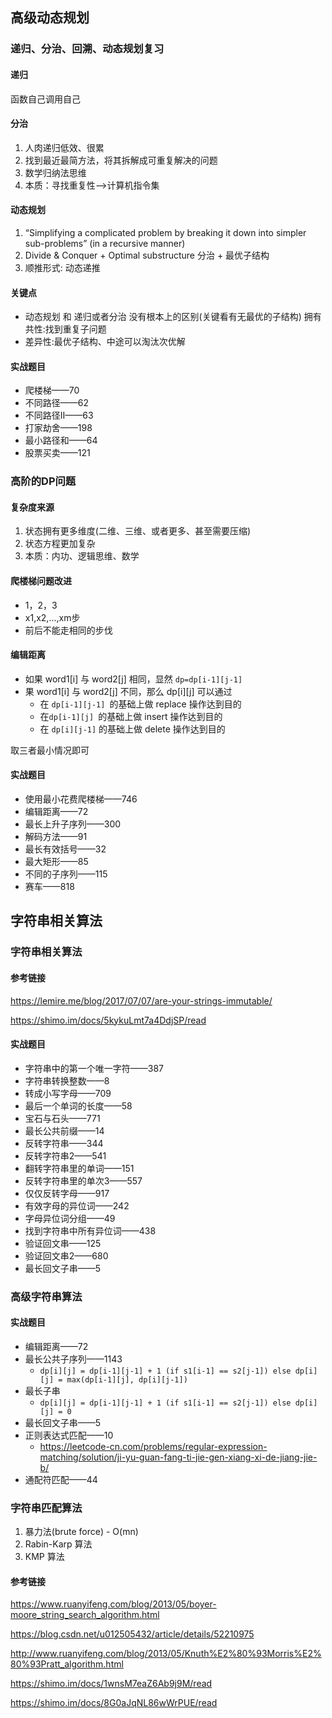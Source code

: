 ## 高级动态规划

### 递归、分治、回溯、动态规划复习

#### 递归

函数自己调用自己

#### 分治

1. 人肉递归低效、很累
2. 找到最近最简方法，将其拆解成可重复解决的问题
3. 数学归纳法思维
4. 本质：寻找重复性——>计算机指令集

#### 动态规划

1. “Simplifying a complicated problem by breaking it down into simpler sub-problems”
    (in a recursive manner)
2. Divide & Conquer + Optimal substructure 分治 + 最优子结构
3. 顺推形式: 动态递推

####  关键点

- 动态规划 和 递归或者分治 没有根本上的区别(关键看有无最优的子结构) 拥有共性:找到重复子问题
- 差异性:最优子结构、中途可以淘汰次优解

#### 实战题目

- 爬楼梯——70
- 不同路径——62
- 不同路径II——63
- 打家劫舍——198
- 最小路径和——64
- 股票买卖——121

### 高阶的DP问题

#### 复杂度来源

1. 状态拥有更多维度(二维、三维、或者更多、甚至需要压缩)
2. 状态方程更加复杂
3. 本质：内功、逻辑思维、数学

#### 爬楼梯问题改进

- 1，2，3
- x1,x2,...,xm步
- 前后不能走相同的步伐

#### 编辑距离

- 如果 word1[i] 与 word2[j] 相同，显然 `dp=dp[i-1][j-1]`
- 果 word1[i] 与 word2[j] 不同，那么 dp[i][j] 可以通过 
  - 在 `dp[i-1][j-1] `的基础上做 replace 操作达到目的 
  - 在`dp[i-1][j] `的基础上做 insert 操作达到目的
  - 在 `dp[i][j-1]` 的基础上做 delete 操作达到目的

取三者最小情况即可

#### 实战题目

- 使用最小花费爬楼梯——746
- 编辑距离——72
- 最长上升子序列——300
- 解码方法——91
- 最长有效括号——32
- 最大矩形——85
- 不同的子序列——115
- 赛车——818

## 字符串相关算法

### 字符串相关算法

#### 参考链接

https://lemire.me/blog/2017/07/07/are-your-strings-immutable/

https://shimo.im/docs/5kykuLmt7a4DdjSP/read

#### 实战题目

- 字符串中的第一个唯一字符——387
- 字符串转换整数——8
- 转成小写字母——709
- 最后一个单词的长度——58
- 宝石与石头——771
- 最长公共前缀——14
- 反转字符串——344
- 反转字符串2——541
- 翻转字符串里的单词——151
- 反转字符串里的单次3——557
- 仅仅反转字母——917
- 有效字母的异位词——242
- 字母异位词分组——49
- 找到字符串中所有异位词——438
- 验证回文串——125
- 验证回文串2——680
- 最长回文子串——5

### 高级字符串算法

#### 实战题目

- 编辑距离——72
- 最长公共子序列——1143
  - `dp[i][j] = dp[i-1][j-1] + 1 (if s1[i-1] == s2[j-1]) else dp[i][j] = max(dp[i-1][j], dp[i][j-1])`
- 最长子串
  - `dp[i][j] = dp[i-1][j-1] + 1 (if s1[i-1] == s2[j-1]) else dp[i][j] = 0`
- 最长回文子串——5
- 正则表达式匹配——10
  - https://leetcode-cn.com/problems/regular-expression-matching/solution/ji-yu-guan-fang-ti-jie-gen-xiang-xi-de-jiang-jie-b/
- 通配符匹配——44

### 字符串匹配算法

1. 暴力法(brute force) - O(mn)
2. Rabin-Karp 算法
3. KMP 算法

#### 参考链接

https://www.ruanyifeng.com/blog/2013/05/boyer-moore_string_search_algorithm.html

https://blog.csdn.net/u012505432/article/details/52210975

http://www.ruanyifeng.com/blog/2013/05/Knuth%E2%80%93Morris%E2%80%93Pratt_algorithm.html

https://shimo.im/docs/1wnsM7eaZ6Ab9j9M/read

https://shimo.im/docs/8G0aJqNL86wWrPUE/read

